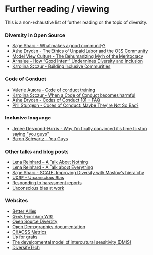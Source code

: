 # Further reading / viewing

This is a non-exhaustive list of further reading on the topic of diversity.

### Diversity in Open Source
- [Sage Sharp - What makes a good community?][4]
- [Ashe Dryden - The Ethics of Unpaid Labor and the OSS Community][7]
- [Model View Culture - The Dehumanizing Myth of the Meritocracy][8]
- [Annalee - How “Good Intent” Undermines Diversity and Inclusion][18]
- [Karolina Szczur - Building Inclusive Communities][11]

### Code of Conduct
- [Valerie Aurora - Code of conduct training][14]
- [Karolina Szczur - When a Code of Conduct becomes harmful][15]
- [Ashe Dryden - Codes of Conduct 101 + FAQ][16]
- [Phil Sturgeon - Codes of Conduct: Maybe They're Not So Bad?][17]

### Inclusive language
- [Jenée Desmond-Harris - Why I’m finally convinced it's time to stop saying "you guys"][12]
- [Baron Schwartz - You Guys][23]

### Other talks and blog posts
- [Lena Reinhard – A Talk About Nothing][1]
- [Lena Reinhard - A Talk about Everything][2]
- [Sage Sharp - SCALE: Improving Diversity with Maslow’s hierarchy][3]
- [UCSF - Unconscious Bias][9]
- [Responding to harassment reports][13]
- [Unconscious bias at work][25]

### Websites
- [Better Allies][5]
- [Geek Feminism WIKI][6]
- [Open Source Diversity][19]
- [Open Demographics documentation][10]
- [CHAOSS Metrics][21]
- [Up for grabs][22]
- [The developmental model of intercultural sensitivity (DMIS)][10]
- [DiversifyTech][24]

[1]: https://www.youtube.com/watch?v=D3e3V66TH2Y
[2]: https://www.youtube.com/watch?v=CZx7rYoq1Uw
[3]: https://sage.thesharps.us/2016/01/24/scale-improving-diversity-with-maslows-hierarchy/
[4]: https://sage.thesharps.us/2015/10/06/what-makes-a-good-community/
[5]: https://maleallies.com
[6]: http://geekfeminism.wikia.com/wiki/Geek_Feminism_Wiki
[7]: https://www.ashedryden.com/blog/the-ethics-of-unpaid-labor-and-the-oss-community
[8]: https://modelviewculture.com/pieces/the-dehumanizing-myth-of-the-meritocracy
[9]: https://diversity.ucsf.edu/resources/unconscious-bias
[10]: http://meldye.weebly.com/what-is-dmis.html
[11]: https://speakerdeck.com/fox/building-inclusive-communities
[12]: https://www.vox.com/2015/6/11/8761227/you-guys-sexism-language
[13]: http://geekfeminism.wikia.com/wiki/Conference_anti-harassment/Responding_to_reports
[14]: https://files.frameshiftconsulting.com/codeofconducttraining.pdf
[15]: https://medium.com/@fox/when-a-code-of-conduct-becomes-harmful-1d4e737ff7aa
[16]: https://www.ashedryden.com/blog/codes-of-conduct-101-faq
[17]: https://philsturgeon.uk/2016/09/15/codes-of-conduct-maybe-theyre-not-so-bad/
[18]: https://thebias.com/2017/09/26/how-good-intent-undermines-diversity-and-inclusion
[19]: https://opensourcediversity.org/
[20]: https://drnikki.github.io/open-demographics/
[21]: https://chaoss.community/metrics/
[22]: https://up-for-grabs.net/#/
[23]: https://www.xaprb.com/blog/you-guys/
[24]: https://www.diversifytech.co
[25]: https://rework.withgoogle.com/guides/unbiasing-raise-awareness/steps/watch-unconscious-bias-at-work/
